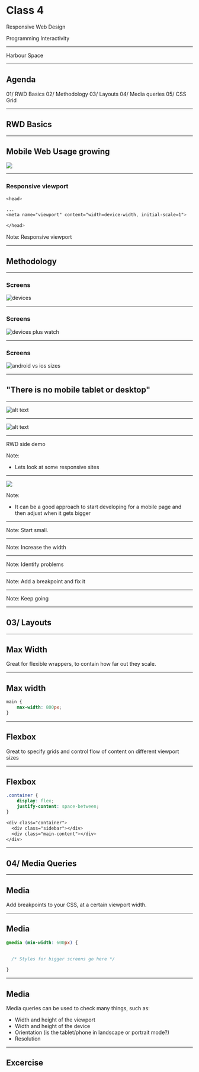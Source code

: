 # Class 4

Responsive Web Design

Programming Interactivity

 ----

Harbour Space

---

## Agenda

01/ RWD Basics
02/ Methodology
03/ Layouts
04/ Media queries
05/ CSS Grid

---

## RWD Basics

---

## Mobile Web Usage growing

<img src="attachment/c4/mobile-web-growing.png" />

---

### Responsive viewport

``` css
<head>

...
<meta name="viewport" content="width=device-width, initial-scale=1">

</head>

```

Note: Responsive viewport

---

## Methodology

---

### Screens

![devices](attachment/devices.png)

---

### Screens

![devices plus watch](attachment/devices-watch.png)

---

### Screens

![android vs ios sizes](attachment/android-ios-sizes.png)

---

## "There is no mobile tablet or desktop"

---

![alt text](attachment/device-sizes.png)

---

![alt text](attachment/content-is-like-water.png)

---

RWD side demo

Note:
- Lets look at some responsive sites

---

<img src="attachment/c4/start-small.png" />

Note: 
- It can be a good approach to start developing for a mobile page and then adjust when it gets bigger

---

<section data-background-image="attachment/c4/start-small1.png" data-background-size="cover">

Note: Start small.

---

<section data-background-image="attachment/c4/start-small2.png" data-background-size="cover">

Note: Increase the width

---

<section data-background-image="attachment/c4/start-small3.png" data-background-size="cover">

Note: Identify problems

---

<section data-background-image="attachment/c4/start-small4.png" data-background-size="cover">

Note: Add a breakpoint and fix it

---

<section data-background-image="attachment/c4/start-small5.png" data-background-size="cover">

Note: Keep going

---

## 03/ Layouts

---

## Max Width

Great for flexible wrappers, to contain how far out they scale.

---

## Max width

``` CSS
main { 
    max-width: 800px; 
}
```

---

## Flexbox

Great to specify grids and control flow of content on different viewport sizes

---

## Flexbox

``` css
.container { 
    display: flex;
    justify-content: space-between;
}

<div class="container">
  <div class="sidebar"></div>
  <div class="main-content"></div>
</div>
```

---

## 04/ Media Queries

---

## Media

Add breakpoints to your CSS, at a certain viewport width.

---

## Media

``` css
@media (min-width: 600px) {
  
  
  /* Styles for bigger screens go here */

}
```

---

## Media

Media queries can be used to check many things, such as:
- Width and height of the viewport
- Width and height of the device
- Orientation (is the tablet/phone in landscape or portrait mode?)
- Resolution

---

## Excercise